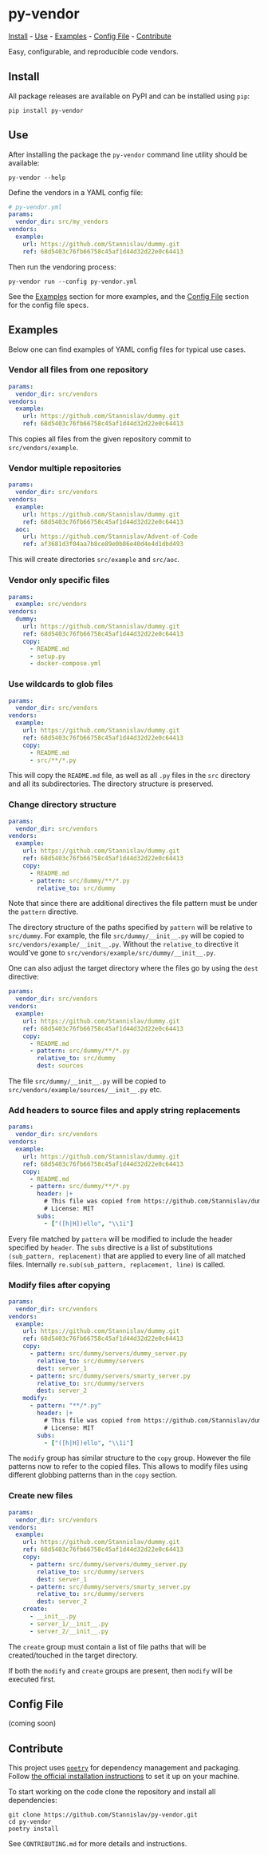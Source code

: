 # py-vendor
[Install](#install) - [Use](#use) - [Examples](#examples) -
[Config File](#config-file) - [Contribute](#contribute)

Easy, configurable, and reproducible code vendors.

## Install
All package releases are available on PyPI and can be installed using `pip`:
```shell
pip install py-vendor
```

## Use
After installing the package the `py-vendor` command line utility should be
available:
```shell
py-vendor --help
```

Define the vendors in a YAML config file:
```yaml
# py-vendor.yml
params:
  vendor_dir: src/my_vendors
vendors:
  example:
    url: https://github.com/Stannislav/dummy.git
    ref: 68d5403c76fb66758c45af1d44d32d22e0c64413
```

Then run the vendoring process:
```shell
py-vendor run --config py-vendor.yml
```

See the [Examples](#examples) section for more examples, and the
[Config File](#config-file) section for the config file specs.

## Examples
Below one can find examples of YAML config files for typical use cases.

### Vendor all files from one repository
```yaml
params:
  vendor_dir: src/vendors
vendors:
  example:
    url: https://github.com/Stannislav/dummy.git
    ref: 68d5403c76fb66758c45af1d44d32d22e0c64413
```
This copies all files from the given repository commit to
`src/vendors/example`.

### Vendor multiple repositories
```yaml
params:
  vendor_dir: src/vendors
vendors:
  example:
    url: https://github.com/Stannislav/dummy.git
    ref: 68d5403c76fb66758c45af1d44d32d22e0c64413
  aoc:
    url: https://github.com/Stannislav/Advent-of-Code
    ref: af3681d3f04aa7b8ce89e0b86e40d4e4d1dbd493
```
This will create directories `src/example` and `src/aoc`.

### Vendor only specific files
```yaml
params:
  example: src/vendors
vendors:
  dummy:
    url: https://github.com/Stannislav/dummy.git
    ref: 68d5403c76fb66758c45af1d44d32d22e0c64413
    copy:
      - README.md
      - setup.py
      - docker-compose.yml
```

### Use wildcards to glob files
```yaml
params:
  vendor_dir: src/vendors
vendors:
  example:
    url: https://github.com/Stannislav/dummy.git
    ref: 68d5403c76fb66758c45af1d44d32d22e0c64413
    copy:
      - README.md
      - src/**/*.py
```
This will copy the `README.md` file, as well as all `.py` files in the `src`
directory and all its subdirectories. The directory structure is preserved.

### Change directory structure
```yaml
params:
  vendor_dir: src/vendors
vendors:
  example:
    url: https://github.com/Stannislav/dummy.git
    ref: 68d5403c76fb66758c45af1d44d32d22e0c64413
    copy:
      - README.md
      - pattern: src/dummy/**/*.py
        relative_to: src/dummy
```
Note that since there are additional directives the file pattern must be under
the `pattern` directive.

The directory structure of the paths specified by `pattern` will be relative to
`src/dummy`. For example, the file `src/dummy/__init__.py` will be copied to
`src/vendors/example/__init__.py`. Without the `relative_to` directive it would've
gone to `src/vendors/example/src/dummy/__init__.py`.

One can also adjust the target directory where the files go by using the `dest`
directive:
```yaml
params:
  vendor_dir: src/vendors
vendors:
  example:
    url: https://github.com/Stannislav/dummy.git
    ref: 68d5403c76fb66758c45af1d44d32d22e0c64413
    copy:
      - README.md
      - pattern: src/dummy/**/*.py
        relative_to: src/dummy
        dest: sources
```
The file `src/dummy/__init__.py` will be copied to
`src/vendors/example/sources/__init__.py` etc.

### Add headers to source files and apply string replacements
```yaml
params:
  vendor_dir: src/vendors
vendors:
  example:
    url: https://github.com/Stannislav/dummy.git
    ref: 68d5403c76fb66758c45af1d44d32d22e0c64413
    copy:
      - README.md
      - pattern: src/dummy/**/*.py
        header: |+
          # This file was copied from https://github.com/Stannislav/dummy
          # License: MIT
        subs:
          - ["([h|H])ello", "\\1i"]
 ```
Every file matched by `pattern` will be modified to include the header specified
by `header`. The `subs` directive is a list of substitutions
`(sub_pattern, replacement)` that are applied to every line of all matched files.
Internally `re.sub(sub_pattern, replacement, line)` is called.

### Modify files after copying
```yaml
params:
  vendor_dir: src/vendors
vendors:
  example:
    url: https://github.com/Stannislav/dummy.git
    ref: 68d5403c76fb66758c45af1d44d32d22e0c64413
    copy:
      - pattern: src/dummy/servers/dummy_server.py
        relative_to: src/dummy/servers
        dest: server_1
      - pattern: src/dummy/servers/smarty_server.py
        relative_to: src/dummy/servers
        dest: server_2
    modify:
      - pattern: "**/*.py"
        header: |+
          # This file was copied from https://github.com/Stannislav/dummy
          # License: MIT
        subs:
          - ["([h|H])ello", "\\1i"]
```
The `modify` group has similar structure to the `copy` group. However the file
patterns now to refer to the copied files. This allows to modify files using
different globbing patterns than in the `copy` section.

### Create new files
```yaml
params:
  vendor_dir: src/vendors
vendors:
  example:
    url: https://github.com/Stannislav/dummy.git
    ref: 68d5403c76fb66758c45af1d44d32d22e0c64413
    copy:
      - pattern: src/dummy/servers/dummy_server.py
        relative_to: src/dummy/servers
        dest: server_1
      - pattern: src/dummy/servers/smarty_server.py
        relative_to: src/dummy/servers
        dest: server_2
    create:
      - __init__.py
      - server_1/__init__.py
      - server_2/__init__.py
```
The `create` group must contain a list of file paths that will be
created/touched in the target directory.

If both the `modify` and `create` groups are present, then `modify` will be
executed first.

## Config File
(coming soon)

## Contribute
This project uses [`poetry`](https://python-poetry.org/) for dependency
management and packaging.
Follow [the official installation instructions](https://python-poetry.org/docs)
to set it up on your machine.

To start working on the code clone the repository and install all dependencies:
```shell
git clone https://github.com/Stannislav/py-vendor.git
cd py-vendor
poetry install
```
See `CONTRIBUTING.md` for more details and instructions.

